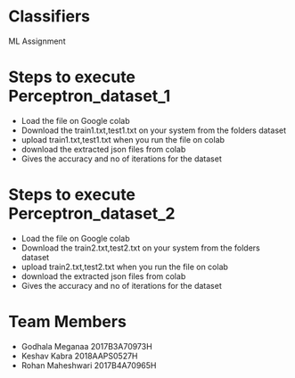 # Classifiers
ML Assignment

# Steps to execute Perceptron_dataset_1
* Load the file on Google colab
* Download the train1.txt,test1.txt on your system from the folders dataset
* upload train1.txt,test1.txt when you run the file on colab
* download the extracted json files from colab
* Gives the accuracy and no of iterations for the dataset

# Steps to execute Perceptron_dataset_2
* Load the file on Google colab
* Download the train2.txt,test2.txt on your system from the folders dataset
* upload train2.txt,test2.txt when you run the file on colab
* download the extracted json files from colab
* Gives the accuracy and no of iterations for the dataset


# Team Members
* Godhala Meganaa 2017B3A70973H
* Keshav Kabra 2018AAPS0527H
* Rohan Maheshwari 2017B4A70965H



